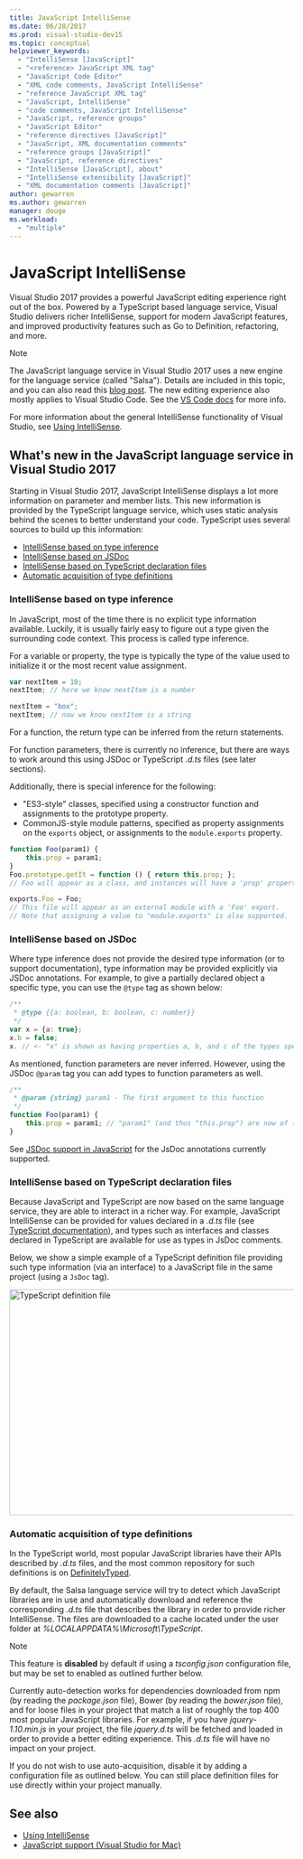 ```yaml
---
title: JavaScript IntelliSense
ms.date: 06/28/2017
ms.prod: visual-studio-dev15
ms.topic: conceptual
helpviewer_keywords:
  - "IntelliSense [JavaScript]"
  - "<reference> JavaScript XML tag"
  - "JavaScript Code Editor"
  - "XML code comments, JavaScript IntelliSense"
  - "reference JavaScript XML tag"
  - "JavaScript, IntelliSense"
  - "code comments, JavaScript IntelliSense"
  - "JavaScript, reference groups"
  - "JavaScript Editor"
  - "reference directives [JavaScript]"
  - "JavaScript, XML documentation comments"
  - "reference groups [JavaScript]"
  - "JavaScript, reference directives"
  - "IntelliSense [JavaScript], about"
  - "IntelliSense extensibility [JavaScript]"
  - "XML documentation comments [JavaScript]"
author: gewarren
ms.author: gewarren
manager: douge
ms.workload:
  - "multiple"
---
```

# JavaScript IntelliSense

Visual Studio 2017 provides a powerful JavaScript editing experience right out of the box. Powered by a TypeScript based language service, Visual Studio delivers richer IntelliSense, support for modern JavaScript features, and improved productivity features such as Go to Definition, refactoring, and more.

> [!NOTE]
> The JavaScript language service in Visual Studio 2017 uses a new engine for the language service (called "Salsa"). Details are included in this topic, and you can also read this [blog post](https://devblogs.microsoft.com/visualstudio/previewing-salsa-javascript-language-service-visual-studio-15/). The new editing experience also mostly applies to Visual Studio Code. See the [VS Code docs](https://code.visualstudio.com/docs/languages/javascript) for more info.

For more information about the general IntelliSense functionality of Visual Studio, see [Using IntelliSense](../ide/using-intellisense.md).

## What's new in the JavaScript language service in Visual Studio 2017

Starting in Visual Studio 2017, JavaScript IntelliSense displays a lot more information on parameter and member lists.
This new information is provided by the TypeScript language service, which uses static analysis behind the scenes to better understand your code.
TypeScript uses several sources to build up this information:

- [IntelliSense based on type inference](#TypeInference)
- [IntelliSense based on JSDoc](#JsDoc)
- [IntelliSense based on TypeScript declaration files](#TsDeclFiles)
- [Automatic acquisition of type definitions](#Auto)

<a name="TypeInference"></a>
### IntelliSense based on type inference

In JavaScript, most of the time there is no explicit type information available. Luckily, it is usually fairly easy to figure out a type given the surrounding code context.
This process is called type inference.

For a variable or property, the type is typically the type of the value used to initialize it or the most recent value assignment.

```js
var nextItem = 10;
nextItem; // here we know nextItem is a number

nextItem = "box";
nextItem; // now we know nextItem is a string
```

For a function, the return type can be inferred from the return statements.

For function parameters, there is currently no inference, but there are ways to work around this using JSDoc or TypeScript *.d.ts* files (see later sections).

Additionally, there is special inference for the following:

- "ES3-style" classes, specified using a constructor function and assignments to the prototype property.
- CommonJS-style module patterns, specified as property assignments on the `exports` object, or assignments to the `module.exports` property.

```js
function Foo(param1) {
    this.prop = param1;
}
Foo.prototype.getIt = function () { return this.prop; };
// Foo will appear as a class, and instances will have a 'prop' property and a 'getIt' method.

exports.Foo = Foo;
// This file will appear as an external module with a 'Foo' export.
// Note that assigning a value to "module.exports" is also supported.
```

<a name="JsDoc"></a>
### IntelliSense based on JSDoc

Where type inference does not provide the desired type information (or to support documentation), type information may be provided explicitly via JSDoc annotations.  For example, to give a partially declared object a specific type, you can use the `@type` tag as shown below:

```js
/**
 * @type {{a: boolean, b: boolean, c: number}}
 */
var x = {a: true};
x.b = false;
x. // <- "x" is shown as having properties a, b, and c of the types specified
```

As mentioned, function parameters are never inferred. However, using the JSDoc `@param` tag you can add types to function parameters as well.

```js
/**
 * @param {string} param1 - The first argument to this function
 */
function Foo(param1) {
    this.prop = param1; // "param1" (and thus "this.prop") are now of type "string".
}
```

See [JSDoc support in JavaScript](https://github.com/Microsoft/TypeScript/wiki/JsDoc-support-in-JavaScript) for the JsDoc annotations currently supported.

<a name="TsDeclFiles"></a>
### IntelliSense based on TypeScript declaration files

Because JavaScript and TypeScript are now based on the same language service, they are able to interact in a richer way. For example, JavaScript IntelliSense can be provided for values declared in a *.d.ts* file (see [TypeScript documentation](https://www.typescriptlang.org/docs/handbook/declaration-files/introduction.html)), and types such as interfaces and classes declared in TypeScript are available for use as types in JsDoc comments.

Below, we show a simple example of a TypeScript definition file providing such type information (via an interface) to a JavaScript file in the same project (using a `JsDoc` tag).

<img src="https://raw.githubusercontent.com/wiki/Microsoft/TypeScript/images/decl1.png" height="400" width="640" alt="TypeScript definition file" />

<a name="Auto"></a>
### Automatic acquisition of type definitions

In the TypeScript world, most popular JavaScript libraries have their APIs described by *.d.ts* files, and the most common repository for such definitions is on [DefinitelyTyped](https://github.com/DefinitelyTyped/DefinitelyTyped).

By default, the Salsa language service will try to detect which JavaScript libraries are in use and automatically download and reference the corresponding *.d.ts* file that describes the library in order to provide richer IntelliSense. The files are downloaded to a cache located under the user folder at *%LOCALAPPDATA%\Microsoft\TypeScript*.

> [!NOTE]
> This feature is **disabled** by default if using a *tsconfig.json* configuration file, but may be set to enabled as outlined further below.

Currently auto-detection works for dependencies downloaded from npm (by reading the *package.json* file), Bower (by reading the *bower.json* file), and for loose files in your project that match a list of roughly the top 400 most popular JavaScript libraries. For example, if you have *jquery-1.10.min.js* in your project, the file *jquery.d.ts* will be fetched and loaded in order to provide a better editing experience. This *.d.ts* file will have no impact on your project.

If you do not wish to use auto-acquisition, disable it by adding a configuration file as outlined below. You can still place definition files for use directly within your project manually.

## See also

- [Using IntelliSense](../ide/using-intellisense.md)
- [JavaScript support (Visual Studio for Mac)](/visualstudio/mac/javascript)